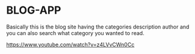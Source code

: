 # BLOG-APP
Basically this is the blog site having the categories description author and you can also search what category you wanted to read.

https://www.youtube.com/watch?v=z4LVvCWn0Cc
